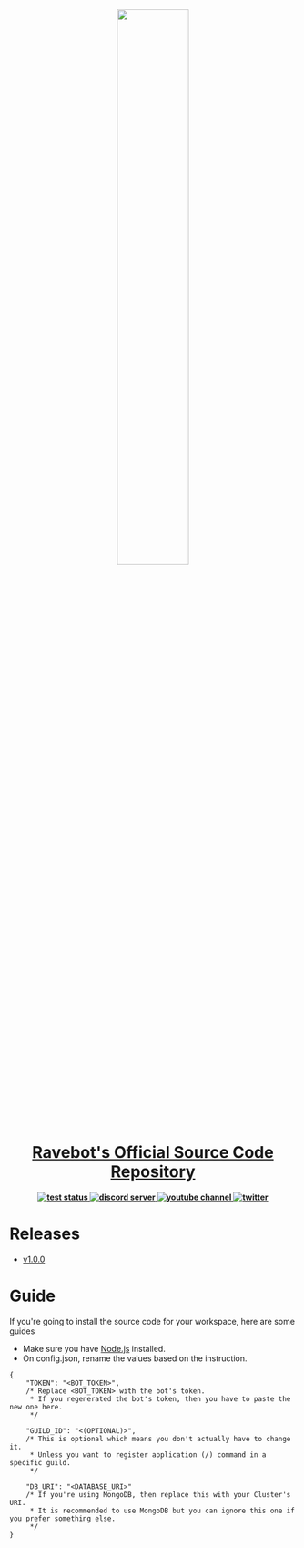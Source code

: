 <div align="center">
  <b>
    <img src="https://cdn.discordapp.com/attachments/880382867283247124/985888398533361674/sticker_1622513385543.png" width="50%" height="50%" />
    <br>
    <h1>
      <a href="https://github.com/EnHawk/Ravebot">Ravebot's Official Source Code Repository</a>
    </h1>
    <a href="https://github.com/EnHawk/Ravebot/actions/workflows/tests.yml">
      <img src="https://github.com/EnHawk/Ravebot/actions/workflows/tests.yml/badge.svg" alt="test status" />
    </a>
    <a href="https://dsc.gg/ravemondc">
      <img src="https://img.shields.io/discord/875566092850974780?color=5865f2&label=Chat&logo=discord&logoColor=white" alt="discord server" />
    </a>
    <a href="https://www.youtube.com/@ravemongaming_reborn">
      <img src="https://img.shields.io/youtube/channel/subscribers/UC5UFIqxUv0L1Weg8bAPBlZg" alt="youtube channel" />
    </a>
    <a href="https://twitter.com/RavemonGaming">
      <img src="https://img.shields.io/twitter/url?label=Twitter&style=social&url=https%3A%2F%2Ftwitter.com%2FRavemonGaming" alt="twitter" />
    </a>
  </b>
</div>

# Releases
* [v1.0.0](https://github.com/EnHawk/Ravebot/releases/tag/v1.0.0)

# Guide
If you're going to install the source code for your workspace, here are some guides
* Make sure you have [Node.js](https://nodejs.org) installed.
* On config.json, rename the values based on the instruction.
```jsonc
{
    "TOKEN": "<BOT_TOKEN>",
    /* Replace <BOT_TOKEN> with the bot's token.
     * If you regenerated the bot's token, then you have to paste the new one here.
     */

    "GUILD_ID": "<(OPTIONAL)>",
    /* This is optional which means you don't actually have to change it.
     * Unless you want to register application (/) command in a specific guild.
     */

    "DB_URI": "<DATABASE_URI>"
    /* If you're using MongoDB, then replace this with your Cluster's URI.
     * It is recommended to use MongoDB but you can ignore this one if you prefer something else.
     */
}
```